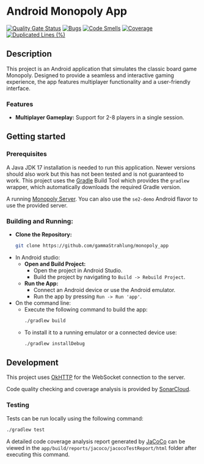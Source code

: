# Android Monopoly App

[![Quality Gate Status](https://sonarcloud.io/api/project_badges/measure?project=gammaStrahlung_monopoly_app&metric=alert_status)](https://sonarcloud.io/summary/new_code?id=gammaStrahlung_monopoly_app)
[![Bugs](https://sonarcloud.io/api/project_badges/measure?project=gammaStrahlung_monopoly_app&metric=bugs)](https://sonarcloud.io/summary/new_code?id=gammaStrahlung_monopoly_app)
[![Code Smells](https://sonarcloud.io/api/project_badges/measure?project=gammaStrahlung_monopoly_app&metric=code_smells)](https://sonarcloud.io/summary/new_code?id=gammaStrahlung_monopoly_app)
[![Coverage](https://sonarcloud.io/api/project_badges/measure?project=gammaStrahlung_monopoly_app&metric=coverage)](https://sonarcloud.io/summary/new_code?id=gammaStrahlung_monopoly_app)
[![Duplicated Lines (%)](https://sonarcloud.io/api/project_badges/measure?project=gammaStrahlung_monopoly_app&metric=duplicated_lines_density)](https://sonarcloud.io/summary/new_code?id=gammaStrahlung_monopoly_app)


## Description

This project is an Android application that simulates the classic board game Monopoly. Designed to provide a seamless and interactive gaming experience, the app features multiplayer functionality and a user-friendly interface.

### Features
- **Multiplayer Gameplay:** Support for 2-8 players in a single session.

## Getting started

### Prerequisites

A Java JDK 17 installation is needed to run this application.
Newer versions should also work but this has not been tested and is not guaranteed to work.
This project uses the [Gradle](https://gradle.org/) Build Tool which provides the `gradlew` wrapper, which automatically downloads the required Gradle version.

A running [Monopoly Server](https://github.com/gammaStrahlung/monopoly_server). You can also use the `se2-demo` Android flavor to use the provided server.

### Building and Running:

* **Clone the Repository:**
   ```sh
   git clone https://github.com/gammaStrahlung/monopoly_app
   ```
* In Android studio:
   * **Open and Build Project:**
      - Open the project in Android Studio.
      - Build the project by navigating to `Build -> Rebuild Project`.
   * **Run the App:**
      - Connect an Android device or use the Android emulator.
      - Run the app by pressing `Run -> Run 'app'`.
* On the command line:
   * Execute the following command to build the app:
      ```sh
      ./gradlew build
      ```
   * To install it to a running emulator or a connected device use:
      ```sh
      ./gradlew installDebug
      ```

## Development

This project uses [OkHTTP](https://square.github.io/okhttp/) for the WebSocket connection to the server.

Code quality checking and coverage analysis is provided by [SonarCloud](https://sonarcloud.io/project/overview?id=gammaStrahlung_monopoly_app).

### Testing

Tests can be run locally using the following command:
```sh
./gradlew test
```
A detailed code coverage analysis report generated by [JaCoCo](https://www.jacoco.org/) can be viewed in the `app/build/reports/jacoco/jacocoTestReport/html` folder after executing this command.
